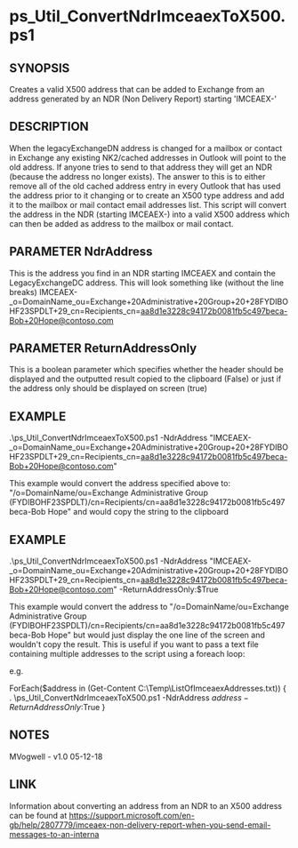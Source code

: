 # ps_Util_ConvertNdrImceaexToX500.ps1

## SYNOPSIS
Creates a valid X500 address that can be added to Exchange from an address generated by an NDR (Non Delivery Report) starting 'IMCEAEX-'

## DESCRIPTION
When the legacyExchangeDN address is changed for a mailbox or contact in Exchange any existing NK2/cached addresses in Outlook will point to the old address. If anyone tries to send to that address they will get an NDR (because the address no longer exists). The answer to this is to either remove all of the old cached address entry in every Outlook that has used the address prior to it changing or to create an X500 type address and add it to the mailbox or mail contact email addresses list.  This script will convert the address in the NDR (starting IMCEAEX-) into a valid X500 address which can then be added as address to the mailbox or mail contact.


## PARAMETER NdrAddress
This is the address you find in an NDR starting IMCEAEX and contain the LegacyExchangeDC address. This will look something like (without the line breaks) IMCEAEX-_o=DomainName_ou=Exchange+20Administrative+20Group+20+28FYDIBOHF23SPDLT+29_cn=Recipients_cn=aa8d1e3228c94172b0081fb5c497beca-Bob+20Hope@contoso.com

## PARAMETER ReturnAddressOnly
This is a boolean parameter which specifies whether the header should be displayed and the outputted result copied to the clipboard (False) or just if the address only should be displayed on screen (true)

## EXAMPLE

.\ps_Util_ConvertNdrImceaexToX500.ps1 -NdrAddress "IMCEAEX-_o=DomainName_ou=Exchange+20Administrative+20Group+20+28FYDIBOHF23SPDLT+29_cn=Recipients_cn=aa8d1e3228c94172b0081fb5c497beca-Bob+20Hope@contoso.com"

This example would convert the address specified above to: "/o=DomainName/ou=Exchange Administrative Group (FYDIBOHF23SPDLT)/cn=Recipients/cn=aa8d1e3228c94172b0081fb5c497beca-Bob Hope" and would copy the string to the clipboard


## EXAMPLE

.\ps_Util_ConvertNdrImceaexToX500.ps1 -NdrAddress "IMCEAEX-_o=DomainName_ou=Exchange+20Administrative+20Group+20+28FYDIBOHF23SPDLT+29_cn=Recipients_cn=aa8d1e3228c94172b0081fb5c497beca-Bob+20Hope@contoso.com" -ReturnAddressOnly:$True

This example would convert the address to "/o=DomainName/ou=Exchange Administrative Group (FYDIBOHF23SPDLT)/cn=Recipients/cn=aa8d1e3228c94172b0081fb5c497beca-Bob Hope" but would just display the one line of the screen and wouldn't copy the result. This is useful if you want to pass a text file containing multiple addresses to the script using a foreach loop:

e.g.

ForEach($address in (Get-Content C:\Temp\ListOfImceaexAddresses.txt)) { . <path to the script>\ps_Util_ConvertNdrImceaexToX500.ps1 -NdrAddress $address -ReturnAddressOnly:$True }



## NOTES
MVogwell - v1.0 05-12-18

## LINK
Information about converting an address from an NDR to an X500 address can be found at https://support.microsoft.com/en-gb/help/2807779/imceaex-non-delivery-report-when-you-send-email-messages-to-an-interna
